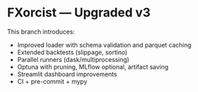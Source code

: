 # FXorcist — Upgraded v3

This branch introduces:
- Improved loader with schema validation and parquet caching
- Extended backtests (slippage, sortino)
- Parallel runners (dask/multiprocessing)
- Optuna with pruning, MLflow optional, artifact saving
- Streamlit dashboard improvements
- CI + pre-commit + mypy

